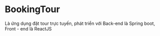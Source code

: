# BookingTour
Là ứng dụng đặt tour trực tuyến, phát triển với Back-end là Spring boot, Front - end là ReactJS
